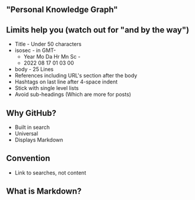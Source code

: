 ## "Personal Knowledge Graph"

 ## Limits help you (watch out for "and by the way")
- Title - Under 50 characters
- isosec - in GMT-
	- Year Mo Da Hr Mn Sc - 
	- 2022 08  17 01 03  00
- body - 25 Lines
- References including URL's section after the body
- Hashtags on last line after 4-space indent
- Stick with single level lists
- Avoid sub-headings  (Which are more for posts)

## Why GitHub?
- Built in search
- Universal 
- Displays Markdown

 ## Convention 
 - Link to searches, not content

## What is Markdown?
